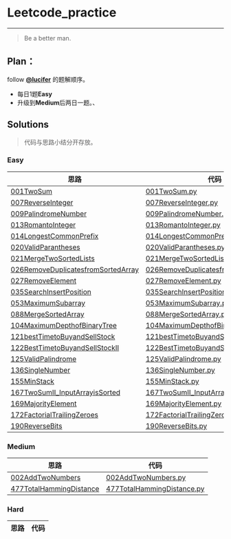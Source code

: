 # Leetcode_practice

---
> Be a better man.

## Plan：  
follow [**@lucifer**](https://github.com/azl397985856) 的题解顺序。
- 每日1题**Easy**
- 升级到**Medium**后两日一题。、

## Solutions
> 代码与思路小结分开存放。
### Easy
思路 | 代码
--- | ---
[001TwoSum](./easy/001TwoSum.md)|[001TwoSum.py](./easy/001TwoSum.py)
[007ReverseInteger](./easy/007ReverseInteger.md)|[007ReverseInteger.py](./easy/007ReverseInteger.py)
[009PalindromeNumber](./easy/009PalindromeNumber.md)|[009PalindromeNumber.py](./easy/009PalindromeNumber.py)
[013RomantoInteger](./easy/013RomantoInteger.md)|[013RomantoInteger.py](./easy/013RomantoInteger.py)
[014LongestCommonPrefix](./easy/014LongestCommonPrefix.md)|[014LongestCommonPrefix.py](./easy/014LongestCommonPrefix.py)
[020ValidParantheses](./easy/020ValidParantheses.md)|[020ValidParantheses.py](./easy/020ValidParantheses.py)
[021MergeTwoSortedLists](./easy/021MergeTwoSortedLists.md)|[021MergeTwoSortedLists.py](./easy/021MergeTwoSortedLists.py)
[026RemoveDuplicatesfromSortedArray](./easy/026RemoveDuplicatesfromSortedArray.md)|[026RemoveDuplicatesfromSortedArray.py](./easy/026RemoveDuplicatesfromSortedArray.py)
[027RemoveElement](./easy/027RemoveElement.md)|[027RemoveElement.py](./easy/027RemoveElement.py)
[035SearchInsertPosition](./easy/035SearchInsertPosition.md)|[035SearchInsertPosition.py](./easy/035SearchInsertPosition.py)
[053MaximumSubarray](./easy/053MaximumSubarray.md)|[053MaximumSubarray.py](./easy/053MaximumSubarray.py)
[088MergeSortedArray](./easy/088MergeSortedArray.md)|[088MergeSortedArray.py](./easy/088MergeSortedArray.py)
[104MaximumDepthofBinaryTree](./easy/104MaximumDepthofBinaryTree.md)|[104MaximumDepthofBinaryTree.py](./easy/104MaximumDepthofBinaryTree.py)
[121bestTimetoBuyandSellStock](./easy/121bestTimetoBuyandSellStock.md)|[121bestTimetoBuyandSellStock.py](./easy/121bestTimetoBuyandSellStock.py)
[122BestTimetoBuyandSellStockII](./easy/122BestTimetoBuyandSellStockII.md)|[122BestTimetoBuyandSellStockII.py](./easy/122BestTimetoBuyandSellStockII.py)
[125ValidPalindrome](./easy/125ValidPalindrome.md)|[125ValidPalindrome.py](./easy/125ValidPalindrome.py)
[136SingleNumber](./easy/136SingleNumber.md)|[136SingleNumber.py](./easy/136SingleNumber.py)
[155MinStack](./easy/155MinStack.md)|[155MinStack.py](./easy/155MinStack.py)
[167TwoSumII_InputArrayisSorted](./easy/167TwoSumII_InputArrayisSorted.md)|[167TwoSumII_InputArrayisSorted.py](./easy/167TwoSumII_InputArrayisSorted.py)
[169MajorityElement](./easy/169MajorityElement.md)|[169MajorityElement.py](./easy/169MajorityElement.py)
[172FactorialTrailingZeroes](./easy/172FactorialTrailingZeroes.md)|[172FactorialTrailingZeroes.py](./easy/172FactorialTrailingZeroes.py)
[190ReverseBits](./easy/190ReverseBits.md)|[190ReverseBits.py](./easy/190ReverseBits.py)



### Medium
思路 | 代码
--- | ---
[002AddTwoNumbers](./medium/002AddTwoNumbers.md)|[002AddTwoNumbers.py](./medium/002AddTwoNumbers.py)
[477TotalHammingDistance](./medium/477TotalHammingDistance.md)|[477TotalHammingDistance.py](./medium/477TotalHammingDistance.py)

### Hard
思路 | 代码
--- | ---
